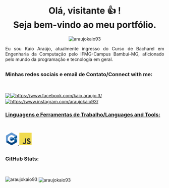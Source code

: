 
<h1 align="center"> Olá, visitante 👍 !<br>Seja bem-vindo ao meu portfólio.</h1>
<p align="center"> <img src="https://komarev.com/ghpvc/?username=araujokaio93&label=Visitas%20ao%20Perfil/Profile%20Views&color=b31919&style=flat-square" alt="araujokaio93" /> </p>
<p align="justify">Eu sou Kaio Araújo, atualmente ingresso do Curso de Bacharel em Engenharia da Computação pelo IFMG-Campus Bambuí-MG, aficionado pelo mundo da programação e tecnologia em geral.</p>


##
<h3 align="left">Minhas redes sociais e email de Contato/Connect with me:</h3>
<br>
<p align="left">
<a href="https://mail.google.com/mail/u/0/#inbox/" target="blank"><img align="center" src="
<a href="https://fb.com/https://www.facebook.com/kaio.araujo.3/" target="blank"><img align="center" src="https://raw.githubusercontent.com/rahuldkjain/github-profile-readme-generator/master/src/images/icons/Social/facebook.svg" alt="https://www.facebook.com/kaio.araujo.3/" height="30" width="40" /></a>
<a href="https://instagram.com/https://www.instagram.com/araujokaio93/" target="blank"><img align="center" src="https://raw.githubusercontent.com/rahuldkjain/github-profile-readme-generator/master/src/images/icons/Social/instagram.svg" alt="https://www.instagram.com/araujokaio93/" height="30" width="40" /></a>
<a href=
</p>

<h3 align="left">Linguagens e Ferramentas de Trabalho/Languages and Tools:</h3>
<br>
<p align="left"> <a href="https://www.w3schools.com/cpp/" target="_blank" rel="noreferrer"> <img src="https://raw.githubusercontent.com/devicons/devicon/master/icons/cplusplus/cplusplus-original.svg" alt="cplusplus" width="40" height="40"/> </a> <a href="https://developer.mozilla.org/en-US/docs/Web/JavaScript" target="_blank" rel="noreferrer"> <img src="https://raw.githubusercontent.com/devicons/devicon/master/icons/javascript/javascript-original.svg" alt="javascript" width="40" height="40"/> </a> </p>

##
<h3 align="left">GitHub Stats:</h3>
<br>
<p><img align="left" src="https://github-readme-stats.vercel.app/api/top-langs?username=araujokaio93&show_icons=true&theme=dracula&title_color=fffafa&text_color=faf4f4&locale=br&layout=compact" alt="araujokaio93" /></p>

<p>&nbsp;<img align="center" src="https://github-readme-stats.vercel.app/api?username=araujokaio93&show_icons=true&theme=dracula&title_color=fefbfb&text_color=fefbfb&locale=br" alt="araujokaio93" /></p>
